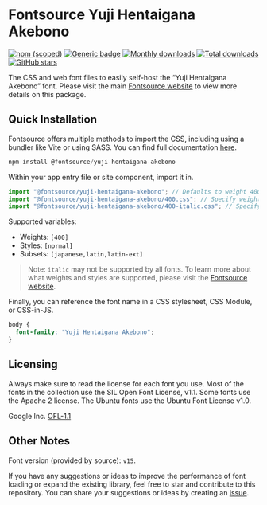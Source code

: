 # Fontsource Yuji Hentaigana Akebono

[![npm (scoped)](https://img.shields.io/npm/v/@fontsource/yuji-hentaigana-akebono?color=brightgreen)](https://www.npmjs.com/package/@fontsource/yuji-hentaigana-akebono) [![Generic badge](https://img.shields.io/badge/fontsource-passing-brightgreen)](https://github.com/fontsource/fontsource) [![Monthly downloads](https://badgen.net/npm/dm/@fontsource/yuji-hentaigana-akebono)](https://github.com/fontsource/fontsource) [![Total downloads](https://badgen.net/npm/dt/@fontsource/yuji-hentaigana-akebono)](https://github.com/fontsource/fontsource) [![GitHub stars](https://img.shields.io/github/stars/fontsource/fontsource.svg?style=social&label=Star)](https://github.com/fontsource/fontsource/stargazers)

The CSS and web font files to easily self-host the “Yuji Hentaigana Akebono” font. Please visit the main [Fontsource website](https://fontsource.org/fonts/yuji-hentaigana-akebono) to view more details on this package.

## Quick Installation

Fontsource offers multiple methods to import the CSS, including using a bundler like Vite or using SASS. You can find full documentation [here](https://fontsource.org/docs/getting-started/introduction).

```javascript
npm install @fontsource/yuji-hentaigana-akebono
```

Within your app entry file or site component, import it in.

```javascript
import "@fontsource/yuji-hentaigana-akebono"; // Defaults to weight 400
import "@fontsource/yuji-hentaigana-akebono/400.css"; // Specify weight
import "@fontsource/yuji-hentaigana-akebono/400-italic.css"; // Specify weight and style
```

Supported variables:
- Weights: `[400]`
- Styles: `[normal]`
- Subsets: `[japanese,latin,latin-ext]`

> Note: `italic` may not be supported by all fonts. To learn more about what weights and styles are supported, please visit the [Fontsource website](https://fontsource.org/fonts/yuji-hentaigana-akebono).

Finally, you can reference the font name in a CSS stylesheet, CSS Module, or CSS-in-JS.

```css
body {
  font-family: "Yuji Hentaigana Akebono";
}
```

## Licensing
Always make sure to read the license for each font you use. Most of the fonts in the collection use the SIL Open Font License, v1.1. Some fonts use the Apache 2 license. The Ubuntu fonts use the Ubuntu Font License v1.0.

Google Inc.
[OFL-1.1](http://scripts.sil.org/OFL)

## Other Notes
Font version (provided by source): `v15`.

If you have any suggestions or ideas to improve the performance of font loading or expand the existing library, feel free to star and contribute to this repository. You can share your suggestions or ideas by creating an [issue](https://github.com/fontsource/fontsource/issues).